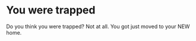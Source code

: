 <!DOCTYPE html>
<html>
<head>
<meta charset="utf-8">
<title>Welcome</title>
</head>
<h1>You were trapped</h1>
<p>Do you think you were trapped? Not at all. You got just moved to your NEW home.</p>
</body>
</html>

